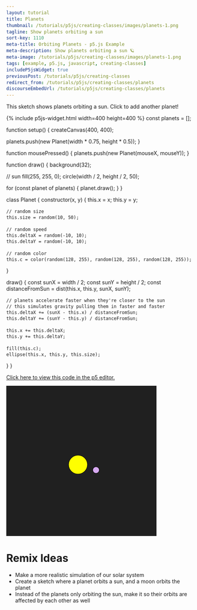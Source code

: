 ```yaml
---
layout: tutorial
title: Planets
thumbnail: /tutorials/p5js/creating-classes/images/planets-1.png
tagline: Show planets orbiting a sun
sort-key: 1110
meta-title: Orbiting Planets - p5.js Example
meta-description: Show planets orbiting a sun 🪐
meta-image: /tutorials/p5js/creating-classes/images/planets-1.png
tags: [example, p5.js, javascript, creating-classes]
includeP5jsWidget: true
previousPost: /tutorials/p5js/creating-classes
redirect_from: /tutorials/p5js/creating-classes/planets
discourseEmbedUrl: /tutorials/p5js/creating-classes/planets
---
```


This sketch shows planets orbiting a sun. Click to add another planet!

{% include p5js-widget.html width=400 height=400 %}
const planets = [];

function setup() {
  createCanvas(400, 400);

  planets.push(new Planet(width * 0.75, height * 0.5));
}

function mousePressed() {
  planets.push(new Planet(mouseX, mouseY));
}

function draw() {
  background(32);

  // sun
  fill(255, 255, 0);
  circle(width / 2, height / 2, 50);

  for (const planet of planets) {
    planet.draw();
  }
}

class Planet {
  constructor(x, y) {
    this.x = x;
    this.y = y;

    // random size
    this.size = random(10, 50);

    // random speed
    this.deltaX = random(-10, 10);
    this.deltaY = random(-10, 10);

    // random color
    this.c = color(random(128, 255), random(128, 255), random(128, 255));
  }

  draw() {
    const sunX = width / 2;
    const sunY = height / 2;
    const distanceFromSun = dist(this.x, this.y, sunX, sunY);

    // planets accelerate faster when they're closer to the sun
    // this simulates gravity pulling them in faster and faster
    this.deltaX += (sunX - this.x) / distanceFromSun;
    this.deltaY += (sunY - this.y) / distanceFromSun;

    this.x += this.deltaX;
    this.y += this.deltaY;

    fill(this.c);
    ellipse(this.x, this.y, this.size);
  }
}
</script>

[Click here to view this code in the p5 editor.](https://editor.p5js.org/KevinWorkman/sketches/MURWIBSHP)

![planets](/tutorials/p5js/creating-classes/images/planets-2.gif)

# Remix Ideas

- Make a more realistic simulation of our solar system
- Create a sketch where a planet orbits a sun, and a moon orbits the planet
- Instead of the planets only orbiting the sun, make it so their orbits are affected by each other as well
